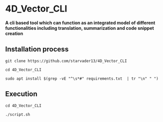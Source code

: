# 4D_Vector_CLI

**A cli based tool which can function as an integrated model of different functionalities including translation, summarization and code snippet creation**


## Installation process
```
git clone https://github.com/starvader13/4D_Vector_CLI
```
```
cd 4D_Vector_CLI
```
```
sudo apt install $(grep -vE "^\s*#" requirements.txt  | tr "\n" " ")
```


## Execution

```
cd 4D_Vector_CLI
```
```
./script.sh
```